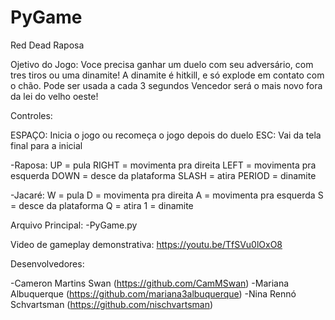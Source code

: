 # PyGame
Red Dead Raposa

Ojetivo do Jogo:
Voce precisa ganhar um duelo com seu adversário, com tres tiros ou uma dinamite! A dinamite é hitkill, e só explode em contato com o chão. Pode ser usada a cada 3 segundos
Vencedor será o mais novo fora da lei do velho oeste!

Controles:

ESPAÇO: Inicia o jogo ou recomeça o jogo depois do duelo
ESC: Vai da tela final para a inicial 

-Raposa:
UP = pula
RIGHT = movimenta pra direita
LEFT = movimenta pra esquerda
DOWN = desce da plataforma
SLASH = atira
PERIOD = dinamite

-Jacaré:
W = pula
D = movimenta pra direita
A = movimenta pra esquerda
S = desce da plataforma
Q = atira
1 = dinamite

Arquivo Principal:
-PyGame.py

Video de gameplay demonstrativa:
https://youtu.be/TfSVu0lOxO8

Desenvolvedores:

-Cameron Martins Swan (https://github.com/CamMSwan)
-Mariana Albuquerque (https://github.com/mariana3albuquerque)
-Nina Rennó Schvartsman (https://github.com/nischvartsman)


